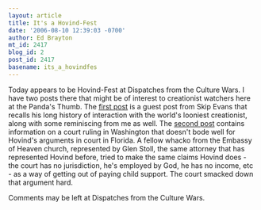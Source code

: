 ```yaml
---
layout: article
title: It's a Hovind-Fest
date: '2006-08-10 12:39:03 -0700'
author: Ed Brayton
mt_id: 2417
blog_id: 2
post_id: 2417
basename: its_a_hovindfes
---
```

Today appears to be Hovind-Fest at Dispatches from the Culture Wars. I have two posts there that might be of interest to creationist watchers here at the Panda's Thumb. The [first post](http://scienceblogs.com/dispatches/2006/08/guest_post_i_remember_hovey_1.php) is a guest post from Skip Evans that recalls his long history of interaction with the world's looniest creationist, along with some reminiscing from me as well. The [second post](http://scienceblogs.com/dispatches/2006/08/bad_news_for_hovind.php) contains information on a court ruling in Washington that doesn't bode well for Hovind's arguments in court in Florida. A fellow whacko from the Embassy of Heaven church, represented by Glen Stoll, the same attorney that has represented Hovind before, tried to make the same claims Hovind does - the court has no jurisdiction, he's employed by God, he has no income, etc - as a way of getting out of paying child support. The court smacked down that argument hard. 

Comments may be left at Dispatches from the Culture Wars.
